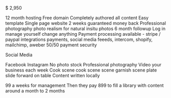 
$ 2,950

12 month hosting
Free domain
Completely authored all content
Easy template
Single page website
2 weeks guaranteed money back
Professional photography photo realism for natural insitu photos
6 month followup
Log in manage yourself change anything
Payment processing available - stripe / paypal
integrations payments, social media feeeds, intercom, shopify, mailchimp, aweber
50/50 payment security


Social Media

Facebook Instagram
No photo stock
Professional photography
Video your business each week
Cook scene cook scene scene garnish scene plate slide forward on table
Content written locally


99 a weeks for management
Then they pay 899 to fill a library with content around a month to 2 months
